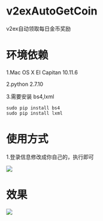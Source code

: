 # v2exAutoGetCoin
v2ex自动领取每日金币奖励
# 环境依赖
1.Mac OS X EI Capitan 10.11.6

2.python 2.7.10

3.需要安装  bs4,lxml
```
sudo pip install bs4
sudo pip install lxml
```

# 使用方式
1.登录信息修改成你自己的，执行即可

![](https://ww3.sinaimg.cn/large/006tKfTcly1fdngfbvbn1j307j01wq31.jpg)

# 效果
![](https://ww4.sinaimg.cn/large/006tKfTcly1fdngefge8tj309q039aai.jpg)
